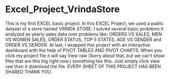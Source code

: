# Excel_Project_VrindaStore
This is my first EXCEL basic project.
In this EXCEL Project, we used a public dataset of a store named VRINDA STORE. 
I solved several basic problems it analyzed as yearly sales data over problems like: ORDERS VS SALES, MEN VS WOMEN SALES, ORDER STATUS, TOP 5 STATES, AGE VS GENDER and ORDER VS GENDER. 
At last, I wrapped this project with an interactive dashboard with the help of PIVOT TABLES AND PIVOT CHARTS. 
When you click my project file it will say View raw
(Sorry about that, but we can’t show files that are this big right now.) something like this. 
Just simply click view raw then it download the file. 
EVERY SHEET OF THIS PROJECT HAS BEEN SHARED THANK YOU. 
